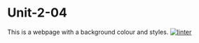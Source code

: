 # Unit-2-04
This is a webpage with a background colour and styles. 
 [![linter](https://github.com/Hannah-Jurewicz-Turner/Unit-2-04/workflows/linter/badge.svg)](https://github.com/marketplace/actions/super-linter)
